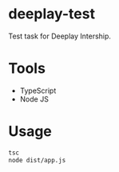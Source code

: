 # deeplay-test
Test task for Deeplay Intership.

# Tools
- TypeScript
- Node JS

# Usage
```bash
tsc
node dist/app.js
```
